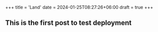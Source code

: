 +++
title = 'Land'
date = 2024-01-25T08:27:26+06:00
draft = true
+++

## This is the first post to test deployment 